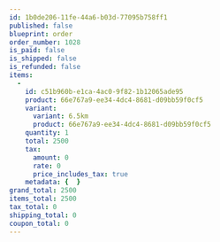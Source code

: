 ```yaml
---
id: 1b0de206-11fe-44a6-b03d-77095b758ff1
published: false
blueprint: order
order_number: 1028
is_paid: false
is_shipped: false
is_refunded: false
items:
  -
    id: c51b960b-e1ca-4ac0-9f82-1b12065ade95
    product: 66e767a9-ee34-4dc4-8681-d09bb59f0cf5
    variant:
      variant: 6.5km
      product: 66e767a9-ee34-4dc4-8681-d09bb59f0cf5
    quantity: 1
    total: 2500
    tax:
      amount: 0
      rate: 0
      price_includes_tax: true
    metadata: {  }
grand_total: 2500
items_total: 2500
tax_total: 0
shipping_total: 0
coupon_total: 0
---
```

